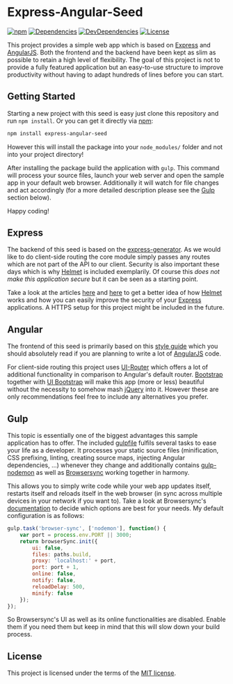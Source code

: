 # Express-Angular-Seed
[![npm](https://img.shields.io/npm/v/express-angular-seed.svg)](https://www.npmjs.com/package/express-angular-seed)
[![Dependencies](https://img.shields.io/david/jbuerkel/express-angular-seed.svg)](https://david-dm.org/jbuerkel/express-angular-seed#info=Dependencies)
[![DevDependencies](https://img.shields.io/david/dev/jbuerkel/express-angular-seed.svg)](https://david-dm.org/jbuerkel/express-angular-seed#info=devDependencies)
[![License](https://img.shields.io/badge/license-MIT-blue.svg)](https://opensource.org/licenses/MIT)

This project provides a simple web app which is based on [Express](http://expressjs.com/) and [AngularJS](https://angularjs.org/). Both the frontend and the backend have been kept as slim as possible to retain a high level of flexibility. The goal of this project is not to provide a fully featured application but an easy-to-use structure to improve productivity without having to adapt hundreds of lines before you can start.

## Getting Started

Starting a new project with this seed is easy just clone this repository and run `npm install`. Or you can get it directly via [npm](https://www.npmjs.com/):

```sh
npm install express-angular-seed
```

However this will install the package into your `node_modules/` folder and not into your project directory!

After installing the package build the application with `gulp`. This command will process your source files, launch your web server and open the sample app in your default web browser. Additionally it will watch for file changes and act accordingly (for a more detailed description please see the [Gulp](https://github.com/jbuerkel/express-angular-seed#gulp) section below).

Happy coding!

## Express

The backend of this seed is based on the [express-generator](https://www.npmjs.com/package/express-generator). As we would like to do client-side routing the core module simply passes any routes which are not part of the API to our client. Security is also important these days which is why [Helmet](https://www.npmjs.com/package/helmet) is included exemplarily. Of course this *does not make this application secure* but it can be seen as a starting point.

Take a look at the articles [here](http://scottksmith.com/blog/2014/09/21/protect-your-node-apps-noggin-with-helmet/) and [here](http://scottksmith.com/blog/2014/09/04/simple-steps-to-secure-your-express-node-application/) to get a better idea of how [Helmet](https://www.npmjs.com/package/helmet) works and how you can easily improve the security of your [Express](http://expressjs.com/) applications. A HTTPS setup for this project might be included in the future.

## Angular

The frontend of this seed is primarily based on this [style guide](https://github.com/johnpapa/angular-styleguide) which you should absolutely read if you are planning to write a lot of [AngularJS](https://angularjs.org/) code.

For client-side routing this project uses [UI-Router](https://www.npmjs.com/package/angular-ui-router) which offers a lot of additional functionality in comparison to Angular's default router. [Bootstrap](https://getbootstrap.com/) together with [UI Bootstrap](https://angular-ui.github.io/bootstrap/) will make this app (more or less) beautiful without the necessity to somehow mash [jQuery](https://jquery.com/) into it. However these are only recommendations feel free to include any alternatives you prefer.

## Gulp

This topic is essentially one of the biggest advantages this sample application has to offer. The included [gulpfile](https://github.com/jbuerkel/express-angular-seed/blob/master/gulpfile.js) fulfils several tasks to ease your life as a developer. It processes your static source files (minification, CSS prefixing, linting, creating source maps, injecting Angular dependencies, ...) whenever they change and additionally contains [gulp-nodemon](https://www.npmjs.com/package/gulp-nodemon) as well as [Browsersync](https://browsersync.io/) working together in harmony.

This allows you to simply write code while your web app updates itself, restarts itself and reloads itself in the web browser (in sync across multiple devices in your network if you want to). Take a look at Browsersync's [documentation](https://browsersync.io/docs/options/) to decide which options are best for your needs. My default configuration is as follows:

```js
gulp.task('browser-sync', ['nodemon'], function() {
    var port = process.env.PORT || 3000;
    return browserSync.init({
        ui: false,
        files: paths.build,
        proxy: 'localhost:' + port,
        port: port + 1,
        online: false,
        notify: false,
        reloadDelay: 500,
        minify: false
    });
});
```

So Browsersync's UI as well as its online functionalities are disabled. Enable them if you need them but keep in mind that this will slow down your build process.

## License

This project is licensed under the terms of the [MIT license](https://github.com/jbuerkel/express-angular-seed/blob/master/LICENSE).
